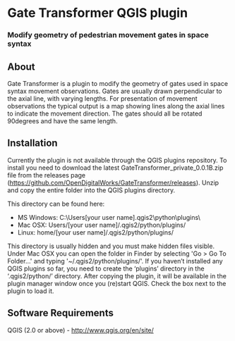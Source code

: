 # Gate Transformer QGIS plugin
### Modify geometry of pedestrian movement gates in space syntax

## About
Gate Transformer is a plugin to modify the geometry of gates used in space syntax movement observations.
Gates are usually drawn perpendicular to the axial line, with varying lengths. For presentation of movement observations the typical output is a map showing lines along the axial lines to indicate the movement direction. The gates should all be rotated 90degrees and have the same length.

## Installation
Currently the plugin is not available through the QGIS plugins repository. To install you need to download the latest GateTransformer_private_0.0.1B.zip file from the releases page (https://github.com/OpenDigitalWorks/GateTransformer/releases). 
Unzip and copy the entire folder into the QGIS plugins directory.

This directory can be found here:
* MS Windows: C:\Users\[your user name]\.qgis2\python\plugins\
* Mac OSX: Users/[your user name]/.qgis2/python/plugins/
* Linux: home/[your user name]/.qgis2/python/plugins/

This directory is usually hidden and you must make hidden files visible.
Under Mac OSX you can open the folder in Finder by selecting 'Go > Go To Folder...' and typing '~/.qgis2/python/plugins/'. If you haven’t installed any QGIS plugins so far, you need to create the ‘plugins’ directory in
the ‘.qgis2/python/’ directory. After copying the plugin, it will be available in the plugin manager window once you (re)start
QGIS. Check the box next to the plugin to load it.

## Software Requirements
QGIS (2.0 or above) - http://www.qgis.org/en/site/
